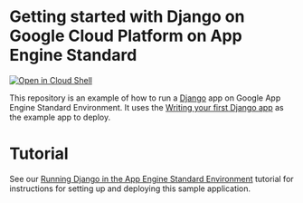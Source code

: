 # Getting started with Django on Google Cloud Platform on App Engine Standard

[![Open in Cloud Shell][shell_img]][shell_link]

[shell_img]: http://gstatic.com/cloudssh/images/open-btn.png
[shell_link]: https://console.cloud.google.com/cloudshell/open?git_repo=https://github.com/GoogleCloudPlatform/python-docs-samples&page=editor&open_in_editor=appengine/standard/django/README.md

This repository is an example of how to run a [Django](https://www.djangoproject.com/) 
app on Google App Engine Standard Environment. It uses the 
[Writing your first Django app](https://docs.djangoproject.com/en/stable/intro/tutorial01/) as the 
example app to deploy.


# Tutorial
See our [Running Django in the App Engine Standard Environment](https://cloud.google.com/python/django/appengine) tutorial for instructions for setting up and deploying this sample application.

